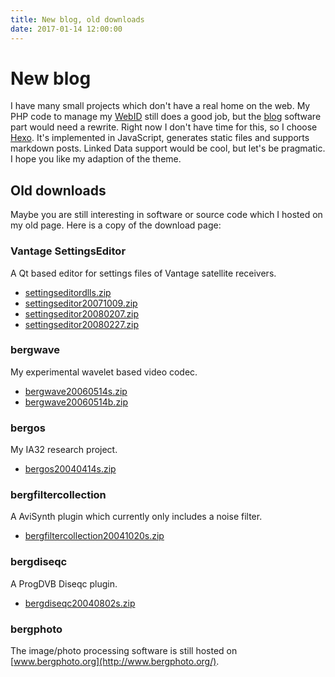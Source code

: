 ```yaml
---
title: New blog, old downloads
date: 2017-01-14 12:00:00
---
```


# New blog

I have many small projects which don't have a real home on the web.
My PHP code to manage my [WebID](https://www.bergnet.org/people/bergi/card) still does a good job, but the [blog](https://www.bergnet.org/people/bergi/blog/) software part would need a rewrite.
Right now I don't have time for this, so I choose [Hexo](https://hexo.io/).
It's implemented in JavaScript, generates static files and supports markdown posts.
Linked Data support would be cool, but let's be pragmatic.
I hope you like my adaption of the theme. 

## Old downloads

Maybe you are still interesting in software or source code which I hosted on my old page.
Here is a copy of the download page:

### Vantage SettingsEditor

A Qt based editor for settings files of Vantage satellite receivers.

- [settingseditordlls.zip](downloads/settingseditordlls.zip)
- [settingseditor20071009.zip](downloads/settingseditor20071009.zip)
- [settingseditor20080207.zip](downloads/settingseditor20080207.zip)
- [settingseditor20080227.zip](downloads/settingseditor20080227.zip)

### bergwave

My experimental wavelet based video codec.

- [bergwave20060514s.zip](downloads/bergwave20060514s.zip)
- [bergwave20060514b.zip](downloads/bergwave20060514b.zip)

### bergos

My IA32 research project.

- [bergos20040414s.zip](downloads/bergos20040414s.zip)

### bergfiltercollection

A AviSynth plugin which currently only includes a noise filter.

- [bergfiltercollection20041020s.zip](downloads/bergfiltercollection20041020s.zip)

### bergdiseqc

A ProgDVB Diseqc plugin.

- [bergdiseqc20040802s.zip](downloads/bergdiseqc20040802s.zip)

### bergphoto

The image/photo processing software is still hosted on [www.bergphoto.org](http://www.bergphoto.org/).
